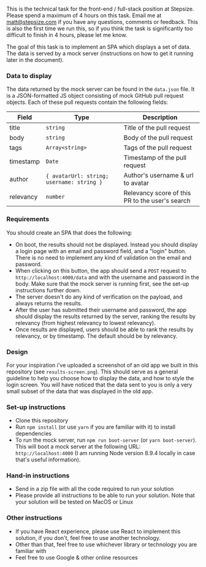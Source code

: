 This is the technical task for the front-end / full-stack position at Stepsize. Please spend a maximum of 4 hours on this task. Email me at matt@stepsize.com if you have any questions, comments or feedback. This is also the first time we run this, so if you think the task is significantly too difficult to finish in 4 hours, please let me know.

The goal of this task is to implement an SPA which displays a set of data. The data is served by a mock server (instructions on how to get it running later in the document).

### Data to display

The data returned by the mock server can be found in the `data.json` file. It is a JSON-formatted JS object consisting of mock GitHub pull request objects. Each of these pull requests contain the following fields:


| Field  | Type | Description |
| ------------- | ------------- | ------------- |
| title  | `string`  | Title of the pull request |
| body  | `string`  | Body of the pull request |
| tags | `Array<string>` | Tags of the pull request |
| timestamp | `Date` | Timestamp of the pull request |
| author | `{ avatarUrl: string; username: string }` | Author's username & url to avatar |
| relevancy | `number` | Relevancy score of this PR to the user's search |


### Requirements

You should create an SPA that does the following:
- On boot, the results should not be displayed. Instead you should display a login page with an email and password field, and a "login" button. There is no need to implement any kind of validation on the email and password.
- When clicking on this button, the app should send a `POST` request to `http://localhost:4000/data` and with the username and password in the body. Make sure that the mock server is running first, see the set-up instructions further down.
- The server doesn't do any kind of verification on the payload, and always returns the results.
- After the user has submitted their username and password, the app should display the results returned by the server, ranking the results by relevancy (from highest relevancy to lowest relevancy).
- Once results are displayed, users should be able to rank the results by relevancy, or by timestamp. The default should be by relevancy.

### Design
For your inspiration i've uploaded a screenshot of an old app we built in this repository (see `results-screen.png`). This should serve as a general guideline to help you choose how to display the data, and how to style the login screen. You will have noticed that the data sent to you is only a very small subset of the data that was displayed in the old app.

### Set-up instructions
- Clone this repository
- Run `npm install` (or use `yarn` if you are familiar with it) to install dependencies
- To run the mock server, run `npm run boot-server` (or `yarn boot-server`). This will boot a mock server at the following URL: `http://localhost:4000` (I am running Node version 8.9.4 locally in case that's useful information).

### Hand-in instructions
- Send in a zip file with all the code required to run your solution
- Please provide all instructions to be able to run your solution. Note that your solution will be tested on MacOS or Linux

### Other instructions
- If you have React experience, please use React to implement this solution, if you don't, feel free to use another technology.
- Other than that, feel free to use whichever library or technology you are familiar with
- Feel free to use Google & other online resources
